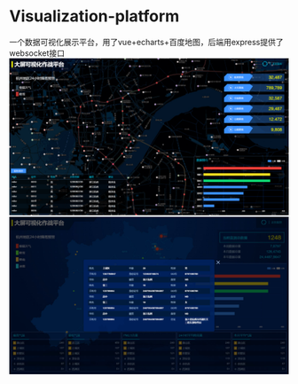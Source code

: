 # Visualization-platform

一个数据可视化展示平台，用了vue+echarts+百度地图，后端用express提供了websocket接口
![Image text](https://raw.githubusercontent.com/vw331/Visualization-platform/master/map1.png)
![Image text](https://raw.githubusercontent.com/vw331/Visualization-platform/master/map2.jpg)
